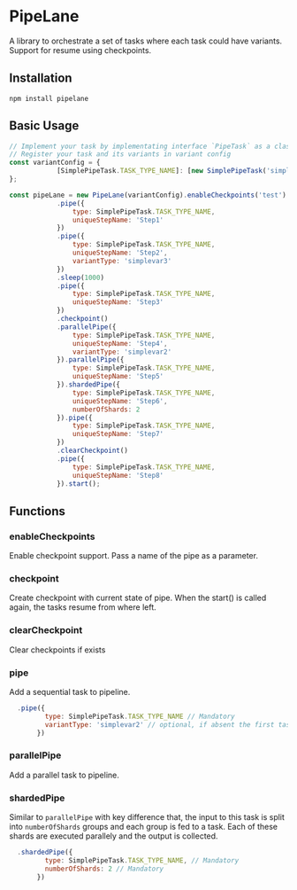 # PipeLane
A library to orchestrate a set of tasks where each task could have variants. Support for resume using checkpoints.

## Installation
```
npm install pipelane
```

## Basic Usage
```js
// Implement your task by implementating interface `PipeTask` as a class.
// Register your task and its variants in variant config
const variantConfig = {
            [SimplePipeTask.TASK_TYPE_NAME]: [new SimplePipeTask('simplevar1'), new SimplePipeTask('simplevar2'), new SimplePipeTask('simplevar3')]
};

const pipeLane = new PipeLane(variantConfig).enableCheckpoints('test')
            .pipe({
                type: SimplePipeTask.TASK_TYPE_NAME,
                uniqueStepName: 'Step1'
            })
            .pipe({
                type: SimplePipeTask.TASK_TYPE_NAME,
                uniqueStepName: 'Step2',
                variantType: 'simplevar3'
            })
            .sleep(1000)
            .pipe({
                type: SimplePipeTask.TASK_TYPE_NAME,
                uniqueStepName: 'Step3'
            })
            .checkpoint()
            .parallelPipe({
                type: SimplePipeTask.TASK_TYPE_NAME,
                uniqueStepName: 'Step4',
                variantType: 'simplevar2'
            }).parallelPipe({
                type: SimplePipeTask.TASK_TYPE_NAME,
                uniqueStepName: 'Step5'
            }).shardedPipe({
                type: SimplePipeTask.TASK_TYPE_NAME,
                uniqueStepName: 'Step6',
                numberOfShards: 2
            }).pipe({
                type: SimplePipeTask.TASK_TYPE_NAME,
                uniqueStepName: 'Step7'
            })
            .clearCheckpoint()
            .pipe({
                type: SimplePipeTask.TASK_TYPE_NAME,
                uniqueStepName: 'Step8'
            }).start();
```


## Functions

### enableCheckpoints
Enable checkpoint support. Pass a name of the pipe as a parameter.

### checkpoint
Create checkpoint with current state of pipe. When the start() is called again, the tasks resume from where left.

### clearCheckpoint
Clear checkpoints if exists

### pipe
Add a sequential task to pipeline.
```js
  .pipe({
         type: SimplePipeTask.TASK_TYPE_NAME // Mandatory
         variantType: 'simplevar2' // optional, if absent the first task of the fiven type from the variants will be picked
       })
```

### parallelPipe
Add a parallel task to pipeline.

### shardedPipe
Similar to `parallelPipe` with key difference that, the input to this task is split into `numberOfShards` groups and each group is fed to a task. Each of these shards are executed parallely and the output is collected.
```js
  .shardedPipe({
         type: SimplePipeTask.TASK_TYPE_NAME, // Mandatory
         numberOfShards: 2 // Mandatory
       })
```
